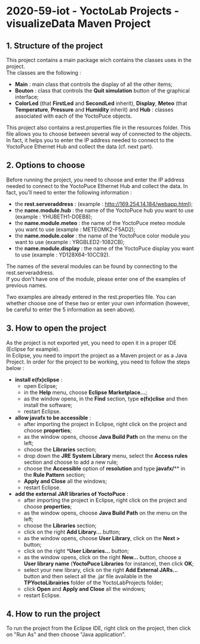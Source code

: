 # 2020-59-iot - YoctoLab Projects - visualizeData Maven Project

## 1.   Structure of the project

This project contains a main package wich contains the classes uses in the project. <br>
The classes are the following : 
   - **Main** : main class that controls the display of all the other items;
   - **Bouton** : class that controls the **Quit simulation** button of the graphical interface;
   - **ColorLed** (that **FirstLed** and **SecondLed** inherit), **Display**, **Meteo** (that **Temperature**, **Pressure** and **Humidity** inherit) and **Hub** : classes associated with each of the YoctoPuce objects.

This project also contains a rest.properties file in the resources folder. This file allows you to choose between several way of connected to the objects. In fact, it helps you to enter the IP address needed to connect to the YoctoPuce Ethernet Hub and collect the data (cf. next part).

## 2.   Options to choose

Before running the project, you need to choose and enter the IP address needed to connect to the YoctoPuce Ethernet Hub and collect the data. In fact, you'll need to enter the following information :
  - the **rest.serveraddress** : (example : http://169.254.14.184/webapp.html);
  - the **name.module.hub** : the name of the YoctoPuce hub you want to use (example : YHUBETH1-D0EB8);
  - the **name.module.meteo** : the name of the YoctoPuce meteo module you want to use (example : METEOMK2-F5AD2);
  - the **name.module.color** : the name of the YoctoPuce color module you want to use (example : YRGBLED2-1082CB);
  - the **name.module.display** : the name of the YoctoPuce display you want to use (example : YD128X64-10CC92).

The names of the several modules can be found by connecting to the rest.serveraddress. <br>
If you don't have one of the module, please enter one of the examples of previous names.

Two examples are already entered in the rest.properties file. You can whether choose one of these two or enter your own information (however, be careful to enter the 5 information as seen above).

## 3.   How to open the project

As the project is not exported yet, you need to open it in a proper IDE (Eclipse for example). <br>
In Eclipse, you need to import the project as a Maven project or as a Java Project.
In order for the project to be working, you need to follow the steps below :
  - **install e(fx)clipse** : 
    - open Eclipse;
    - in the **Help** menu, choose **Eclipse Marketplace...**;
    - as the window opens, in the **Find** section, type **e(fx)clise** and then install the software;
    - restart Eclipse.
  - **allow javafx to be accessible** :
    - after importing the project in Eclipse, right click on the project and choose **properties**;
    - as the window opens, choose **Java Build Path** on the menu on the left;
    - choose the **Libraries** section;
    - drop down the **JRE System Library** menu, select the **Access rules** section and choose to add a new rule;
    - choose the **Accessible** option of **resolution** and type **javafx/**** in the **Rule Pattern** section;
    - **Apply and Close** all the windows;
    - restart Eclipse.
  - **add the external JAR libraries of YoctoPuce** :
    - after importing the project in Eclipse, right click on the project and choose **properties**;
    - as the window opens, choose **Java Build Path** on the menu on the left;
    - choose the **Libraries** section;
    - click on the right **Add Library...** button;
    - as the window opens, choose **User Library**, click on the **Next >** button;
    - click on the right ***User Libraries...** button;
    - as the window opens, click on the right **New...** button, choose a **User library name** (**YoctoPuce Libraries** for instance), then click **OK**;
    - select your new library, click on the right **Add External JARs...** button and then select all the .jar file available in the **TPYoctoLibrairies** folder of the YoctoLabProjects folder;
    - click **Open** and **Apply and Close** all the windows;
    - restart Eclipse.

## 4.   How to run the project

To run the project from the Eclipse IDE, right click on the project, then click on "Run As" and then choose "Java application".
